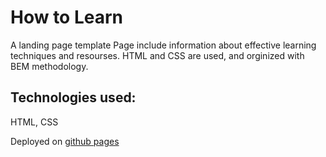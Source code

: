 # How to Learn

A landing page template
Page include information about effective learning techniques and resourses.
HTML and CSS are used, and orginized with BEM methodology. 

## Technologies used:

HTML, CSS

Deployed on [github pages](https://olegtabachnikow.github.io/how-to-learn/index.html)
